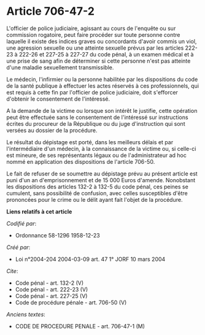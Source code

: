 # Article 706-47-2

L'officier de police judiciaire, agissant au cours de l'enquête ou sur commission rogatoire, peut faire procéder sur toute
personne contre laquelle il existe des indices graves ou concordants d'avoir commis un viol, une agression sexuelle ou une
atteinte sexuelle prévus par les articles 222-23 à 222-26 et 227-25 à 227-27 du code pénal, à un examen médical et à une
prise de sang afin de déterminer si cette personne n'est pas atteinte d'une maladie sexuellement transmissible. 

Le médecin, l'infirmier ou la personne habilitée par les dispositions du code de la santé publique à effectuer les actes
réservés à ces professionnels, qui est requis à cette fin par l'officier de police judiciaire, doit s'efforcer d'obtenir le
consentement de l'intéressé. 

A la demande de la victime ou lorsque son intérêt le justifie, cette opération peut être effectuée sans le consentement de
l'intéressé sur instructions écrites du procureur de la République ou du juge d'instruction qui sont versées au dossier de la
procédure. 

Le résultat du dépistage est porté, dans les meilleurs délais et par l'intermédiaire d'un médecin, à la connaissance de la
victime ou, si celle-ci est mineure, de ses représentants légaux ou de l'administrateur ad hoc nommé en application des
dispositions de l'article 706-50. 

Le fait de refuser de se soumettre au dépistage prévu au présent article est puni d'un an d'emprisonnement et de 15 000 Euros
d'amende. Nonobstant les dispositions des articles 132-2 à 132-5 du code pénal, ces peines se cumulent, sans possibilité de
confusion, avec celles susceptibles d'être prononcées pour le crime ou le délit ayant fait l'objet de la procédure.

**Liens relatifs à cet article**

_Codifié par_:

  - Ordonnance 58-1296 1958-12-23

_Créé par_:

  - Loi n°2004-204 2004-03-09 art. 47 1° JORF 10 mars 2004

_Cite_:

  - Code pénal - art. 132-2 (V)
  - Code pénal - art. 222-23 (V)
  - Code pénal - art. 227-25 (V)
  - Code de procédure pénale - art. 706-50 (V)

_Anciens textes_:

  - CODE DE PROCEDURE PENALE - art. 706-47-1 (M)
